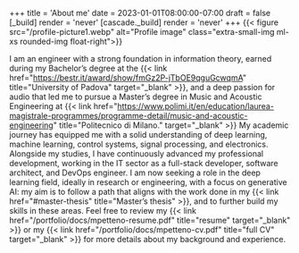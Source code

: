 +++
title = 'About me'
date = 2023-01-01T08:00:00-07:00
draft = false
[_build]
render = 'never'
[cascade._build]
render = 'never'
+++
{{< figure src="/profile-picture1.webp" alt="Profile image" class="extra-small-img ml-xs rounded-img float-right">}}

I am an engineer with a strong foundation in information theory, earned during my Bachelor’s degree at the
{{< link href="https://bestr.it/award/show/fmGz2P-jTbOE9qguGcwqmA" title="University of Padova" target="_blank" >}},
and a deep passion for audio that led me to pursue a Master’s degree in Music and Acoustic Engineering at
{{< link href="https://www.polimi.it/en/education/laurea-magistrale-programmes/programme-detail/music-and-acoustic-engineering" title="Politecnico di Milano." target="_blank" >}}
My academic journey has equipped me with a solid understanding of deep learning, machine learning, control systems, 
signal processing, and electronics. Alongside my studies, I have continuously advanced my professional development, 
working in the IT sector as a full-stack developer, software architect, and DevOps engineer. I am now 
<span class="text-notice-light dark:text-notice-dark">seeking a role in the deep learning field</span>, 
ideally in research or engineering, with a focus on generative AI: my aim is to follow a path that aligns with the work 
done in my {{< link href="#master-thesis" title="Master’s thesis" >}}, and to further build my skills in these areas.
Feel free to review my {{< link href="/portfolio/docs/mpetteno-resume.pdf" title="resume" target="_blank" >}} or my
{{< link href="/portfolio/docs/mpetteno-cv.pdf" title="full CV" target="_blank" >}} for more details about my background 
and experience.